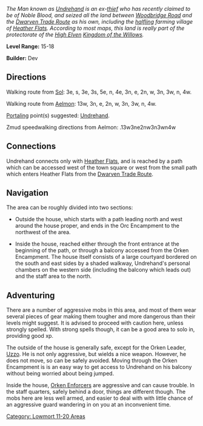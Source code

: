 *The Man known as [Undrehand](Undrehand "wikilink") is an
ex-[thief](:Category:_Rogues "wikilink") who has recently claimed to be
of Noble Blood, and seized all the land between [Woodbridge
Road](:Category:_Highways/Great_Wall "wikilink") and the [Dwarven Trade
Route](:Category:_Highways/Great_Wall "wikilink") as his own, including
the [halfling](Halflings "wikilink") farming village of [Heather
Flats](:Category:_Heather_Flats "wikilink"). According to most maps,
this land is really part of the protectorate of the [High
Elven](High_Elves "wikilink") [Kingdom of the
Willows](:Category:_Kingdom_Of_The_Willows "wikilink").*

**Level Range:** 15-18

**Builder:** Dev

## Directions

Walking route from [Sol](Sol "wikilink"): 3e, s, 3e, 3s, 5e, n, 4e, 3n,
e, 2n, w, 3n, 3w, n, 4w.

Walking route from [Aelmon](Aelmon "wikilink"): 13w, 3n, e, 2n, w, 3n,
3w, n, 4w.

[Portaling](Portal "wikilink") point(s) suggested:
[Undrehand](Undrehand "wikilink").

Zmud speedwalking directions from Aelmon: .13w3ne2nw3n3wn4w

## Connections

Undrehand connects only with [Heather
Flats](:Category:Heather_Flats "wikilink"), and is reached by a path
which can be accessed west of the town square or west from the small
path which enters Heather Flats from the [Dwarven Trade
Route](:Category:Highways/Great_Wall "wikilink").

## Navigation

The area can be roughly divided into two sections:

-   Outside the house, which starts with a path leading north and west
    around the house proper, and ends in the Orc Encampment to the
    northwest of the area.

<!-- -->

-   Inside the house, reached either through the front entrance at the
    beginning of the path, or through a balcony accessed from the Orken
    Encampment. The house itself consists of a large courtyard bordered
    on the south and east sides by a shaded walkway, Undrehand's
    personal chambers on the western side (including the balcony which
    leads out) and the staff area to the north.

## Adventuring

There are a number of aggressive mobs in this area, and most of them
wear several pieces of gear making them tougher and more dangerous than
their levels might suggest. It is advised to proceed with caution here,
unless strongly spelled. With strong spells though, it can be a good
area to solo in, providing good xp.

The outside of the house is generally safe, except for the Orken Leader,
[Uzzo](Uzzo "wikilink"). He is not only aggressive, but wields a nice
weapon. However, he does not move, so can be safely avoided. Moving
through the Orken Encampment is is an easy way to get access to
Undrehand on his balcony without being worried about being jumped.

Inside the house, [Orken Enforcers](Enforcer_Orc "wikilink") are
aggressive and can cause trouble. In the staff quarters, safely behind a
door, things are different though. The mobs here are less well armed,
and easier to deal with with little chance of an aggressive guard
wandering in on you at an inconvenient time.

[Category: Lowmort 11-20
Areas](Category:_Lowmort_11-20_Areas "wikilink")
